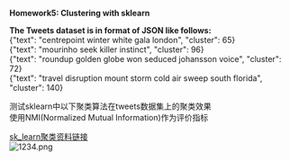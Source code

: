 __Homework5: Clustering with sklearn__  
	
**The Tweets dataset is in format of JSON like follows:**  
{"text": "centrepoint winter white gala london", "cluster": 65}  
{"text": "mourinho seek killer instinct", "cluster": 96}  
{"text": "roundup golden globe won seduced johansson voice", "cluster": 72}  
{"text": "travel disruption mount storm cold air sweep south florida", "cluster": 140}  
	
测试sklearn中以下聚类算法在tweets数据集上的聚类效果  
使用NMI(Normalized Mutual Information)作为评价指标  
	
[sk_learn聚类资料链接](https://scikit-learn.org/stable/modules/clustering.html#)  
![1234.png](https://i.loli.net/2018/11/30/5c009448447f5.png)
	